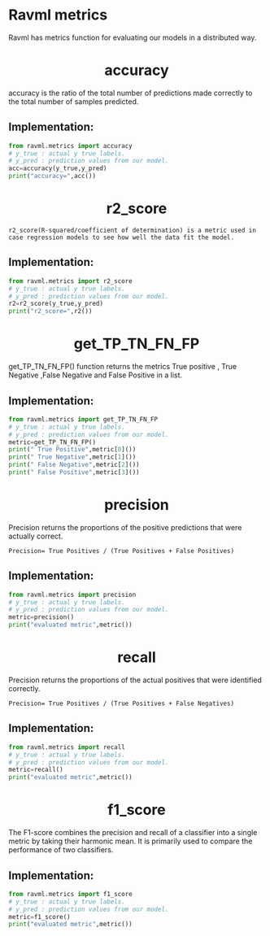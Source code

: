 # Ravml metrics

Ravml has metrics function for evaluating our models in a distributed way. 


<center>

# accuracy
</center>
    accuracy is the ratio of the total number of predictions made correctly to the total number of samples predicted.

## Implementation:
```python
from ravml.metrics import accuracy
# y_true : actual y true labels.
# y_pred : prediction values from our model.
acc=accuracy(y_true,y_pred)
print("accuracy=",acc())
```


<center>

# r2_score
</center>

    r2_score(R-squared/coefficient of determination) is a metric used in case regression models to see how well the data fit the model.

## Implementation:
```python
from ravml.metrics import r2_score
# y_true : actual y true labels.
# y_pred : prediction values from our model.
r2=r2_score(y_true,y_pred)
print("r2_score=",r2())
```
<center>

# get_TP_TN_FN_FP
</center>
    get_TP_TN_FN_FP() function returns the metrics True positive , True Negative ,False Negative and False Positive in a list.


## Implementation:
```python
from ravml.metrics import get_TP_TN_FN_FP
# y_true : actual y true labels.
# y_pred : prediction values from our model.
metric=get_TP_TN_FN_FP()
print(" True Positive",metric[0]())
print(" True Negative",metric[1]())
print(" False Negative",metric[2]())
print(" False Positive",metric[3]())
```
<center>

# precision
</center>
    Precision returns the proportions of the positive predictions that were actually correct.

    Precision= True Positives / (True Positives + False Positives)

## Implementation:

```python
from ravml.metrics import precision
# y_true : actual y true labels.
# y_pred : prediction values from our model.
metric=precision()
print("evaluated metric",metric())
```
<center>

# recall
</center> 
    Precision returns the proportions of the actual positives that were identified correctly.

    Precision= True Positives / (True Positives + False Negatives)

## Implementation:

```python
from ravml.metrics import recall
# y_true : actual y true labels.
# y_pred : prediction values from our model.
metric=recall()
print("evaluated metric",metric())
```
<center>

# f1_score
</center>

The F1-score combines the precision and recall of a classifier into a single metric by taking their harmonic mean. It is primarily used to compare the performance of two classifiers.


## Implementation:

```python
from ravml.metrics import f1_score
# y_true : actual y true labels.
# y_pred : prediction values from our model.
metric=f1_score()
print("evaluated metric",metric())
```